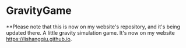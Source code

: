 # GravityGame

**Please note that this is now on my website's repository, and it's being updated there.
A little gravity simulation game. It's now on my website https://lishangqiu.github.io.
